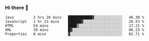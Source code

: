 ### Hi there 👋

<!--START_SECTION:waka-->
```text
Java         2 hrs 26 mins   ███████████▓░░░░░░░░░░░░░   46.30 % 
JavaScript   1 hr 23 mins    ██████▓░░░░░░░░░░░░░░░░░░   26.53 % 
HTML         54 mins         ████▒░░░░░░░░░░░░░░░░░░░░   17.21 % 
XML          19 mins         █▓░░░░░░░░░░░░░░░░░░░░░░░   06.23 % 
Properties   8 mins          ▓░░░░░░░░░░░░░░░░░░░░░░░░   02.71 % 
```
<!--END_SECTION:waka-->

<!--
**Jonas-VanHaeken/Jonas-VanHaeken** is a ✨ _special_ ✨ repository because its `README.md` (this file) appears on your GitHub profile.

Here are some ideas to get you started:

- 🔭 I’m currently working on ...
- 🌱 I’m currently learning ...
- 👯 I’m looking to collaborate on ...
- 🤔 I’m looking for help with ...
- 💬 Ask me about ...
- 📫 How to reach me: ...
- 😄 Pronouns: ...
- ⚡ Fun fact: ...
-->
